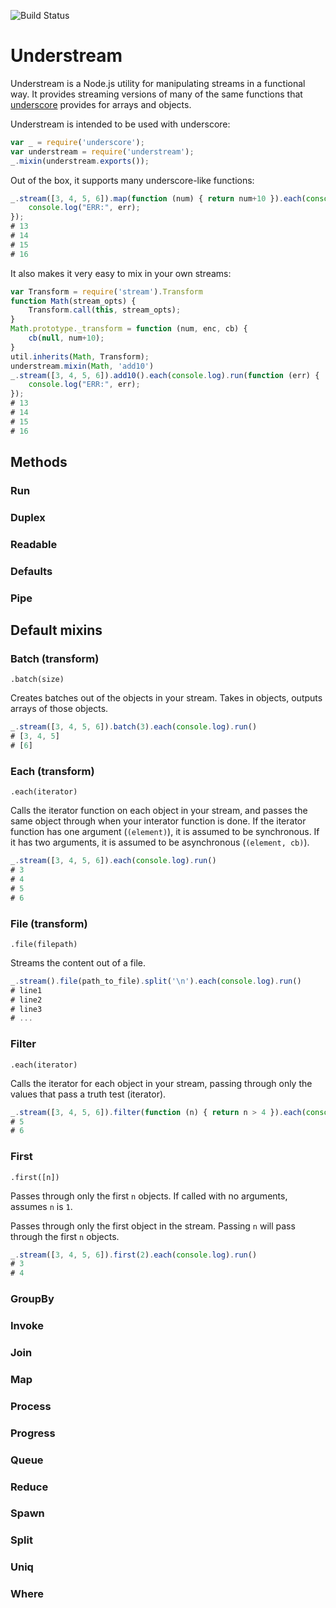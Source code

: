 ![Build Status](https://drone.ops.clever.com/github.com/Clever/understream/status.svg?branch=master)

# Understream

Understream is a Node.js utility for manipulating streams in a functional way. It provides streaming versions of many of the same functions that [underscore](http://underscorejs.org) provides for arrays and objects.

Understream is intended to be used with underscore:
```javascript
var _ = require('underscore');
var understream = require('understream');
_.mixin(understream.exports());
```

Out of the box, it supports many underscore-like functions:
```javascript
_.stream([3, 4, 5, 6]).map(function (num) { return num+10 }).each(console.log).run(function (err) {
    console.log("ERR:", err);
});
# 13
# 14
# 15
# 16
```

It also makes it very easy to mix in your own streams:

```javascript
var Transform = require('stream').Transform
function Math(stream_opts) {
    Transform.call(this, stream_opts);
}
Math.prototype._transform = function (num, enc, cb) {
    cb(null, num+10);
}
util.inherits(Math, Transform);
understream.mixin(Math, 'add10')
_.stream([3, 4, 5, 6]).add10().each(console.log).run(function (err) {
    console.log("ERR:", err);
});
# 13
# 14
# 15
# 16
```

## Methods

### Run
### Duplex
### Readable
### Defaults
### Pipe

## Default mixins

### Batch (transform)
`.batch(size)`

Creates batches out of the objects in your stream. Takes in objects, outputs arrays of those objects.

```javascript
_.stream([3, 4, 5, 6]).batch(3).each(console.log).run()
# [3, 4, 5]
# [6]
```

### Each (transform)
`.each(iterator)`

Calls the iterator function on each object in your stream, and passes the same object through when your interator function is done. If the iterator function has one argument (`(element)`), it is assumed to be synchronous. If it has two arguments, it is assumed to be asynchronous (`(element, cb)`).

```javascript
_.stream([3, 4, 5, 6]).each(console.log).run()
# 3
# 4
# 5
# 6
```

### File (transform)
`.file(filepath)`

Streams the content out of a file.

```javascript
_.stream().file(path_to_file).split('\n').each(console.log).run()
# line1
# line2
# line3
# ...
```

### Filter
`.each(iterator)`

Calls the iterator for each object in your stream, passing through only the values that pass a truth test (iterator).

```javascript
_.stream([3, 4, 5, 6]).filter(function (n) { return n > 4 }).each(console.log).run()
# 5
# 6
```

### First
`.first([n])`

Passes through only the first `n` objects. If called with no arguments, assumes `n` is `1`.

Passes through only the first object in the stream. Passing `n` will pass through the first `n` objects.

```javascript
_.stream([3, 4, 5, 6]).first(2).each(console.log).run()
# 3
# 4
```

### GroupBy

### Invoke

### Join

### Map

### Process

### Progress

### Queue

### Reduce

### Spawn

### Split

### Uniq

### Where
